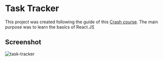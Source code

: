 # Task Tracker

This project was created following the guide of this [Crash course](https://www.youtube.com/watch?v=w7ejDZ8SWv8).
The main purpose was to learn the basics of React.JS

## Screenshot

![task-tracker](https://user-images.githubusercontent.com/106673311/172225777-7f337fc7-112b-4e35-b7eb-b9136838be90.gif)

